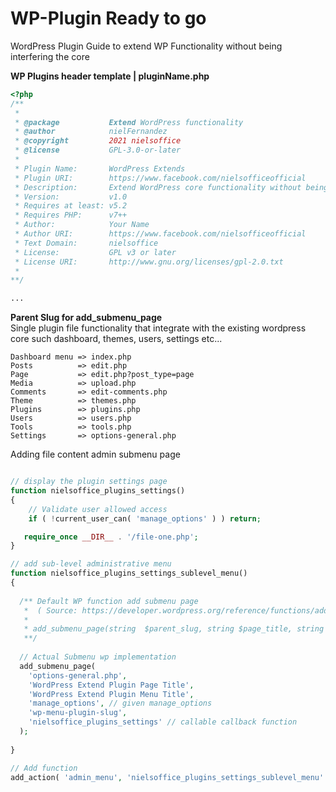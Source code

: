 # WP-Plugin Ready to go
WordPress Plugin Guide to extend WP Functionality without being interfering the core 

__WP Plugins header template | pluginName.php__
```PHP
<?php 
/**
 *
 * @package           Extend WordPress functionality
 * @author            nielFernandez
 * @copyright         2021 nielsoffice
 * @license           GPL-3.0-or-later
 *
 * Plugin Name:       WordPress Extends
 * Plugin URI:        https://www.facebook.com/nielsofficeofficial
 * Description:       Extend WordPress core functionality without being interfer the core files such as Dashboard, Widget, Users, Settings etc...
 * Version:           v1.0
 * Requires at least: v5.2
 * Requires PHP:      v7++
 * Author:            Your Name
 * Author URI:        https://www.facebook.com/nielsofficeofficial
 * Text Domain:       nielsoffice
 * License:           GPL v3 or later
 * License URI:       http://www.gnu.org/licenses/gpl-2.0.txt
 *
**/

...

```

__Parent Slug for add_submenu_page__ <br />
Single plugin file functionality that integrate with the existing wordpress core such dashboard, themes, users, settings etc...
```
Dashboard menu => index.php 
Posts          => edit.php  
Page           => edit.php?post_type=page 
Media          => upload.php 
Comments       => edit-comments.php 
Theme          => themes.php  
Plugins        => plugins.php 
Users          => users.php   
Tools          => tools.php   
Settings       => options-general.php 
```
Adding file content admin submenu page

```PHP

// display the plugin settings page
function nielsoffice_plugins_settings() 
{
	// Validate user allowed access
	if ( !current_user_can( 'manage_options' ) ) return;

   require_once __DIR__ . '/file-one.php';
}

// add sub-level administrative menu
function nielsoffice_plugins_settings_sublevel_menu() 
{
	
  /** Default WP function add submenu page 
   *  ( Source: https://developer.wordpress.org/reference/functions/add_submenu_page/ )
   * 
   * add_submenu_page(string  $parent_slug, string $page_title, string $menu_title, string $capability, string $menu_slug, callable $function = '');
   **/
  
  // Actual Submenu wp implementation 
  add_submenu_page(
    'options-general.php',
    'WordPress Extend Plugin Page Title',
    'WordPress Extend Plugin Menu Title',
    'manage_options', // given manage_options
    'wp-menu-plugin-slug',
    'nielsoffice_plugins_settings' // callable callback function
  );
	
}

// Add function 
add_action( 'admin_menu', 'nielsoffice_plugins_settings_sublevel_menu' );

```
